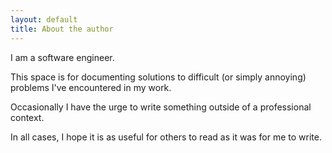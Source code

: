 ```yaml
---
layout: default
title: About the author
---
```


I am a software engineer.

This space is for documenting solutions to difficult (or simply annoying) problems I've encountered in my work.

Occasionally I have the urge to write something outside of a professional context.

In all cases, I hope it is as useful for others to read as it was for me to write.
